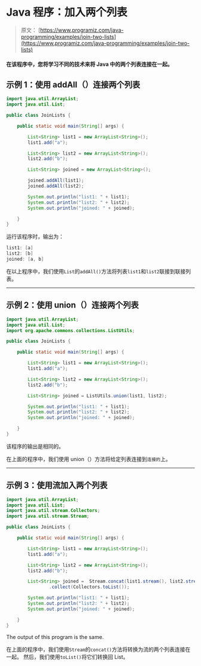 # Java 程序：加入两个列表

> 原文： [https://www.programiz.com/java-programming/examples/join-two-lists](https://www.programiz.com/java-programming/examples/join-two-lists)

#### 在该程序中，您将学习不同的技术来将 Java 中的两个列表连接在一起。

## 示例 1：使用 addAll（）连接两个列表

```java
import java.util.ArrayList;
import java.util.List;

public class JoinLists {

    public static void main(String[] args) {

        List<String> list1 = new ArrayList<String>();
        list1.add("a");

        List<String> list2 = new ArrayList<String>();
        list2.add("b");

        List<String> joined = new ArrayList<String>();

        joined.addAll(list1);
        joined.addAll(list2);

        System.out.println("list1: " + list1);
        System.out.println("list2: " + list2);
        System.out.println("joined: " + joined);

    }
}
```

运行该程序时，输出为：

```java
list1: [a]
list2: [b]
joined: [a, b]
```

在以上程序中，我们使用`List`的`addAll()`方法将列表`list1`和`list2`联接到联接列表。

* * *

## 示例 2：使用 union（）连接两个列表

```java
import java.util.ArrayList;
import java.util.List;
import org.apache.commons.collections.ListUtils;

public class JoinLists {

    public static void main(String[] args) {

        List<String> list1 = new ArrayList<String>();
        list1.add("a");

        List<String> list2 = new ArrayList<String>();
        list2.add("b");

        List<String> joined = ListUtils.union(list1, list2);

        System.out.println("list1: " + list1);
        System.out.println("list2: " + list2);
        System.out.println("joined: " + joined);

    }
}
```

该程序的输出是相同的。

在上面的程序中，我们使用 union（）方法将给定列表连接到`连接的`上。

* * *

## 示例 3：使用流加入两个列表

```java
import java.util.ArrayList;
import java.util.List;
import java.util.stream.Collectors;
import java.util.stream.Stream;

public class JoinLists {

    public static void main(String[] args) {

        List<String> list1 = new ArrayList<String>();
        list1.add("a");

        List<String> list2 = new ArrayList<String>();
        list2.add("b");

        List<String> joined =  Stream.concat(list1.stream(), list2.stream())
                .collect(Collectors.toList());

        System.out.println("list1: " + list1);
        System.out.println("list2: " + list2);
        System.out.println("joined: " + joined);

    }
}
```

The output of this program is the same.

在上面的程序中，我们使用`Stream`的`concat()`方法将转换为流的两个列表连接在一起。 然后，我们使用`toList()`将它们转换回 List。